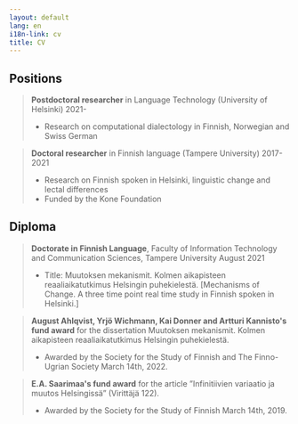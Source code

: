 ```yaml
---
layout: default
lang: en
i18n-link: cv
title: CV
---
```


## Positions

> **Postdoctoral researcher** in Language Technology (University of Helsinki) 2021-  
> * Research on computational dialectology in Finnish, Norwegian and Swiss German

> **Doctoral researcher** in Finnish language (Tampere University) 2017-2021  
> * Research on Finnish spoken in Helsinki, linguistic change and lectal differences
> * Funded by the Kone Foundation

## Diploma

> **Doctorate in Finnish Language**, Faculty of Information Technology and Communication Sciences, Tampere University August 2021  
> * Title: Muutoksen mekanismit. Kolmen aikapisteen reaaliaikatutkimus Helsingin puhekielestä. [Mechanisms of Change. A three time point real time study in Finnish spoken in Helsinki.]

> **August Ahlqvist, Yrjö Wichmann, Kai Donner and Artturi Kannisto's fund award** for the dissertation Muutoksen mekanismit. Kolmen aikapisteen reaaliaikatutkimus Helsingin puhekielestä. 
> * Awarded by the Society for the Study of Finnish and The Finno-Ugrian Society March 14th, 2022.

> **E.A. Saarimaa's fund award** for the article ”Infinitiivien variaatio ja muutos Helsingissä” (Virittäjä 122). 
> * Awarded by the Society for the Study of Finnish March 14th, 2019.
